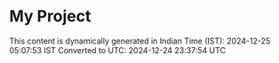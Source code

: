 # My Project

This content is dynamically generated in Indian Time (IST): 2024-12-25 05:07:53 IST
Converted to UTC: 2024-12-24 23:37:54 UTC
